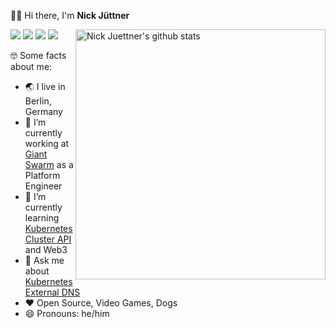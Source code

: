 👋🏻 Hi there, I'm **Nick Jüttner**


<img align="right" width="400" src="https://github-readme-stats.vercel.app/api?username=njuettner&show_icons=true&theme=default&count_private=true" alt="Nick Juettner's github stats" />

[![](https://img.shields.io/badge/Gmail-D14836?style=for-the-badge&logo=gmail&logoColor=white)](mailto:hello@juni.io)
[![](https://img.shields.io/badge/njuettner-%231DA1F2.svg?style=for-the-badge&logo=Twitter&logoColor=white)](https://twitter.com/njuettner)
[![](https://img.shields.io/badge/Medium-%23000000.svg?style=for-the-badge&logo=Medium&logoColor=white"/)](https://juni.io)
[![](https://img.shields.io/badge/LinkedIn-0077B5?style=for-the-badge&logo=linkedin&logoColor=white)](https://www.linkedin.com/in/njuettner/)

🤓 Some facts about me:

- 🌏  I live in Berlin, Germany 
- 🔭  I’m currently working at [Giant Swarm](https://www.giantswarm.io/) as a Platform Engineer
- 🌱  I’m currently learning [Kubernetes Cluster API](https://github.com/kubernetes-sigs/cluster-api) and Web3
- 💬  Ask me about [Kubernetes External DNS](https://github.com/kubernetes-sigs/external-dns)
- ❤️ Open Source, Video Games, Dogs
- 😄  Pronouns: he/him

